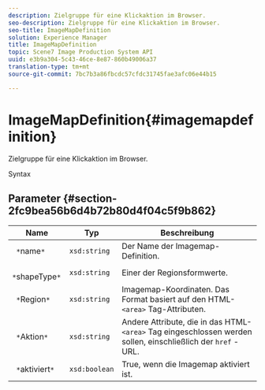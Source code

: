 ```yaml
---
description: Zielgruppe für eine Klickaktion im Browser.
seo-description: Zielgruppe für eine Klickaktion im Browser.
seo-title: ImageMapDefinition
solution: Experience Manager
title: ImageMapDefinition
topic: Scene7 Image Production System API
uuid: e3b9a304-5c43-46ce-8e87-860b49006a37
translation-type: tm+mt
source-git-commit: 7bc7b3a86fbcdc57cfdc31745fae3afc06e44b15

---
```



# ImageMapDefinition{#imagemapdefinition}

Zielgruppe für eine Klickaktion im Browser.

Syntax

## Parameter {#section-2fc9bea56b6d4b72b80d4f04c5f9b862}

| Name | Typ | Beschreibung |
|---|---|---|
| ` *`name`*` | `xsd:string` | Der Name der Imagemap-Definition. |
| ` *`shapeType`*` | `xsd:string` | Einer der Regionsformwerte. |
| ` *`Region`*` | `xsd:string` | Imagemap-Koordinaten. Das Format basiert auf den HTML- `<area>` Tag-Attributen. |
| ` *`Aktion`*` | `xsd:string` | Andere Attribute, die in das HTML- `<area>` Tag eingeschlossen werden sollen, einschließlich der `href` -URL. |
| ` *`aktiviert`*` | `xsd:boolean` | True, wenn die Imagemap aktiviert ist. |

